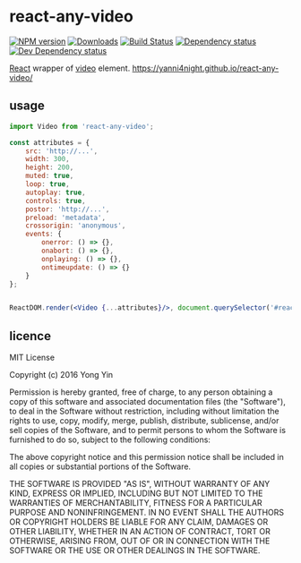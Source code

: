 # react-any-video
[![NPM version][npm-image]][npm-url] [![Downloads][downloads-image]][npm-url] [![Build Status][travis-image]][travis-url] [![Dependency status][david-dm-image]][david-dm-url] [![Dev Dependency status][david-dm-dev-image]][david-dm-dev-url]

[React](https://facebook.github.io/react/) wrapper of [video](https://www.w3.org/wiki/HTML/Elements/video) element. <https://yanni4night.github.io/react-any-video/>

## usage

```jsx
import Video from 'react-any-video';

const attributes = {
    src: 'http://...',
    width: 300,
    height: 200,
    muted: true,
    loop: true,
    autoplay: true,
    controls: true,
    postor: 'http://...',
    preload: 'metadata',
    crossorigin: 'anonymous',
    events: {
        onerror: () => {},
        onabort: () => {},
        onplaying: () => {},
        ontimeupdate: () => {}
    }
};


ReactDOM.render(<Video {...attributes}/>, document.querySelector('#react-dom'))
```

## licence

MIT License

Copyright (c) 2016 Yong Yin

Permission is hereby granted, free of charge, to any person obtaining a copy
of this software and associated documentation files (the "Software"), to deal
in the Software without restriction, including without limitation the rights
to use, copy, modify, merge, publish, distribute, sublicense, and/or sell
copies of the Software, and to permit persons to whom the Software is
furnished to do so, subject to the following conditions:

The above copyright notice and this permission notice shall be included in all
copies or substantial portions of the Software.

THE SOFTWARE IS PROVIDED "AS IS", WITHOUT WARRANTY OF ANY KIND, EXPRESS OR
IMPLIED, INCLUDING BUT NOT LIMITED TO THE WARRANTIES OF MERCHANTABILITY,
FITNESS FOR A PARTICULAR PURPOSE AND NONINFRINGEMENT. IN NO EVENT SHALL THE
AUTHORS OR COPYRIGHT HOLDERS BE LIABLE FOR ANY CLAIM, DAMAGES OR OTHER
LIABILITY, WHETHER IN AN ACTION OF CONTRACT, TORT OR OTHERWISE, ARISING FROM,
OUT OF OR IN CONNECTION WITH THE SOFTWARE OR THE USE OR OTHER DEALINGS IN THE
SOFTWARE.


[npm-url]: https://npmjs.org/package/react-any-video
[downloads-image]: http://img.shields.io/npm/dm/react-any-video.svg
[npm-image]: http://img.shields.io/npm/v/react-any-video.svg
[travis-url]: https://travis-ci.org/yanni4night/react-any-video
[travis-image]: http://img.shields.io/travis/yanni4night/react-any-video.svg
[david-dm-url]:https://david-dm.org/yanni4night/react-any-video
[david-dm-image]:https://david-dm.org/yanni4night/react-any-video.svg
[david-dm-dev-url]:https://david-dm.org/yanni4night/react-any-video#type=dev
[david-dm-dev-image]:https://david-dm.org/yanni4night/react-any-video/dev-status.svg